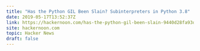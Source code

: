 ```yaml
---
title: "Has the Python GIL Been Slain? Subinterpreters in Python 3.8"
date: 2019-05-17T13:52:37Z
link: https://hackernoon.com/has-the-python-gil-been-slain-9440d28fa93d?utm_medium=RSS&utm_source=hune
site: hackernoon.com
topic: Hacker News
draft: false
---
```

